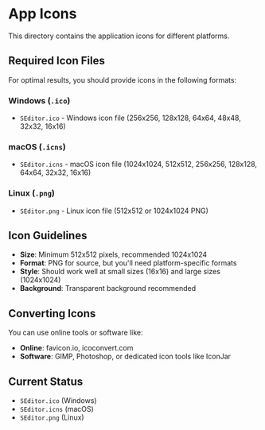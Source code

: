 # App Icons

This directory contains the application icons for different platforms.

## Required Icon Files

For optimal results, you should provide icons in the following formats:

### Windows (`.ico`)

- `SEditor.ico` - Windows icon file (256x256, 128x128, 64x64, 48x48, 32x32, 16x16)

### macOS (`.icns`)

- `SEditor.icns` - macOS icon file (1024x1024, 512x512, 256x256, 128x128, 64x64, 32x32, 16x16)

### Linux (`.png`)

- `SEditor.png` - Linux icon file (512x512 or 1024x1024 PNG)

## Icon Guidelines

- **Size**: Minimum 512x512 pixels, recommended 1024x1024
- **Format**: PNG for source, but you'll need platform-specific formats
- **Style**: Should work well at small sizes (16x16) and large sizes (1024x1024)
- **Background**: Transparent background recommended

## Converting Icons

You can use online tools or software like:

- **Online**: favicon.io, icoconvert.com
- **Software**: GIMP, Photoshop, or dedicated icon tools like IconJar

## Current Status

- `SEditor.ico` (Windows)
- `SEditor.icns` (macOS)
- `SEditor.png` (Linux)
